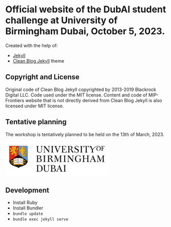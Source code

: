 # Official website of the DubAI student challenge at University of Birmingham Dubai, October 5, 2023.

Created with the help of:
* [Jekyll](https://jekyllrb.com/)
* [Clean Blog Jekyll](https://github.com/BlackrockDigital/startbootstrap-clean-blog-jekyll) theme 

## Copyright and License

Original code of Clean Blog Jekyll copyrighted by 2013-2019 Blackrock Digital LLC. Code used under the MIT license.
Content and code of MIP-Frontiers website that is not directly derived from Clean Blog Jekyll is also licensed under MIT license.

## Tentative planning

The workshop is tentatively planned to be held on the 13th of March, 2023. 

![University of Birmingham Dubai](img/logos/uobd.png)

## Development

* Install Ruby
* Install Bundler
* `bundle update`
* `bundle exec jekyll serve`
